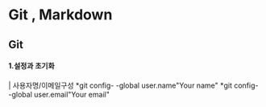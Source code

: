 # Git , Markdown
##  Git
#### 1.설정과 초기화
| 사용자명/이메일구성
*git config- -global user.name"Your name"
*git config- -global user.email"Your email"
